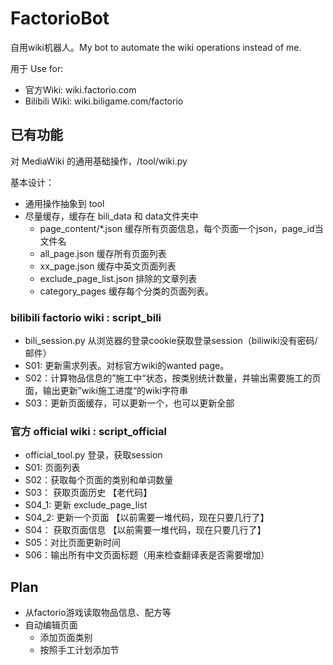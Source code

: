 # FactorioBot


自用wiki机器人。My bot to automate the wiki operations instead of me.

用于 Use for:

- 官方Wiki: wiki.factorio.com 
- Bilibili Wiki:  wiki.biligame.com/factorio 

## 已有功能

对 MediaWiki 的通用基础操作，/tool/wiki.py

基本设计： 
- 通用操作抽象到 tool
- 尽量缓存，缓存在 bili_data 和 data文件夹中
  - page_content/*.json 缓存所有页面信息，每个页面一个json，page_id当文件名
  - all_page.json 缓存所有页面列表
  - xx_page.json 缓存中英文页面列表
  - exclude_page_list.json 排除的文章列表
  - category_pages 缓存每个分类的页面列表。

### bilibili factorio wiki : script_bili

- bili_session.py 从浏览器的登录cookie获取登录session（biliwiki没有密码/邮件）
- S01: 更新需求列表。对标官方wiki的wanted page。
- S02：计算物品信息的”施工中“状态，按类别统计数量，并输出需要施工的页面，输出更新”wiki施工进度“的wiki字符串
- S03：更新页面缓存，可以更新一个，也可以更新全部


### 官方 official wiki : script_official

- official_tool.py 登录，获取session
- S01: 页面列表
- S02：获取每个页面的类别和单词数量
- S03： 获取页面历史 【老代码】
- S04_1: 更新 exclude_page_list
- S04_2: 更新一个页面 【以前需要一堆代码，现在只要几行了】
- S04： 获取页面信息 【以前需要一堆代码，现在只要几行了】
- S05：对比页面更新时间
- S06：输出所有中文页面标题（用来检查翻译表是否需要增加）

## Plan

- 从factorio游戏读取物品信息、配方等
- 自动编辑页面
  - 添加页面类别
  - 按照手工计划添加节


